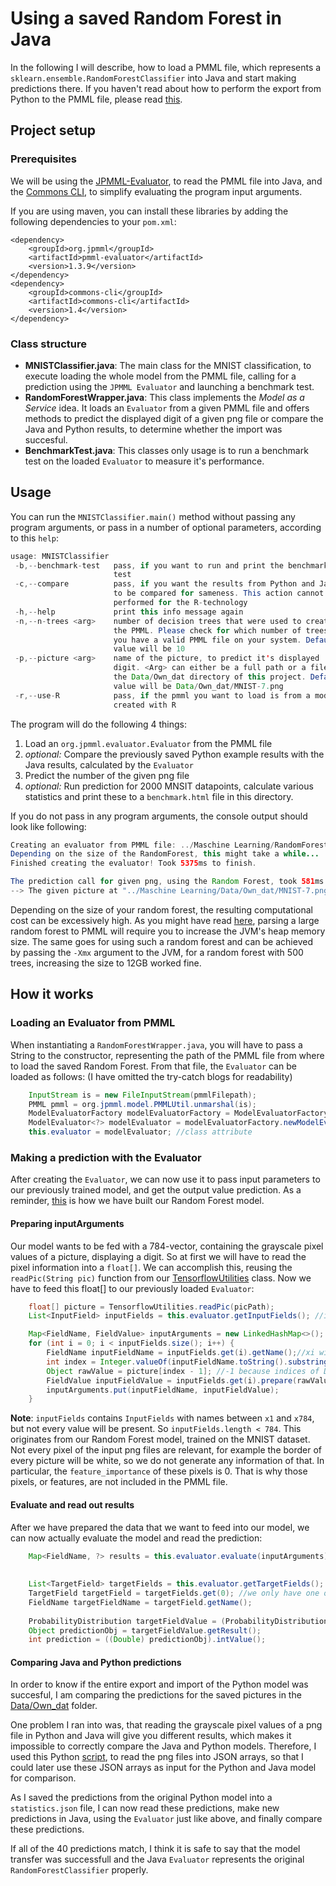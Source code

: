 # Using a saved Random Forest in Java
In the following I will describe, how to load a PMML file, which represents a `sklearn.ensemble.RandomForestClassifier` into Java and start making predictions there. If you haven't read about how to perform the export from Python to the PMML file, please read [this](https://github.com/Matleo/MLPython2Java/tree/develop/Maschine%20Learning/RandomForest/MaaS).
## Project setup
### Prerequisites
We will be using the [JPMML-Evaluator](https://github.com/jpmml/jpmml-evaluator), to read the PMML file into Java, and the [Commons CLI](http://commons.apache.org/proper/commons-cli/index.html), to simplify evaluating the program input arguments.

If you are using maven, you can install these libraries by adding the following dependencies to your `pom.xml`:
```maven
<dependency>
	<groupId>org.jpmml</groupId>
	<artifactId>pmml-evaluator</artifactId>
	<version>1.3.9</version>
</dependency>
<dependency>
	<groupId>commons-cli</groupId>
	<artifactId>commons-cli</artifactId>
	<version>1.4</version>
</dependency>
```

### Class structure

* **MNISTClassifier.java**:
The main class for the MNIST classification, to execute loading the whole model from the PMML file, calling for a prediction using the `JPMML Evaluator` and launching a benchmark test.
* **RandomForestWrapper.java**:
This class implements the *Model as a Service* idea. It loads an `Evaluator` from a given PMML file and offers methods to predict the displayed digit of a given png file or compare the Java and Python results, to determine whether the import was succesful.
* **BenchmarkTest.java**: This classes only usage is to run a benchmark test on the loaded `Evaluator` to measure it's performance.

## Usage
You can run the `MNISTClassifier.main()` method without passing any program arguments, or pass in a number of optional parameters, according to this `help`:
```java
usage: MNISTClassifier
 -b,--benchmark-test   pass, if you want to run and print the benchmark
                       test
 -c,--compare          pass, if you want the results from Python and Java
                       to be compared for sameness. This action cannot be
                       performed for the R-technology
 -h,--help             print this info message again
 -n,--n-trees <arg>    number of decision trees that were used to create
                       the PMML. Please check for which number of trees,
                       you have a valid PMML file on your system. Default
                       value will be 10
 -p,--picture <arg>    name of the picture, to predict it's displayed
                       digit. <Arg> can either be a full path or a file in
                       the Data/Own_dat directory of this project. Default
                       value will be Data/Own_dat/MNIST-7.png
 -r,--use-R            pass, if the pmml you want to load is from a model,
                       created with R
```

The program will do the following 4 things:
1. Load an `org.jpmml.evaluator.Evaluator` from the PMML file
2. *optional:* Compare the previously saved Python example results with the Java results, calculated by the `Evaluator`
3. Predict the number of the given png file
4. *optional:* Run prediction for 2000 MNSIT datapoints, calculate various statistics and print these to a `benchmark.html` file in this directory.

If you do not pass in any program arguments, the console output should look like following: 
```java
Creating an evaluator from PMML file: ../Maschine Learning/RandomForest/MaaS/export/RandomForestMNIST_10.pmml. 
Depending on the size of the RandomForest, this might take a while...
Finished creating the evaluator! Took 5375ms to finish.

The prediction call for given png, using the Random Forest, took 581ms. (reading the pixel information included)
--> The given picture at "../Maschine Learning/Data/Own_dat/MNIST-7.png" is probably a: 7
```

Depending on the size of your random forest, the resulting computational cost can be excessively high. As you might have read [here](https://github.com/IndustrialML/Python2Java/tree/master/Maschine%20Learning/RandomForest/MaaS#parsing-pmml), parsing a large random forest to PMML will require you to increase the JVM's heap memory size. The same goes for using such a random forest and can be achieved by passing the `-Xmx` argument to the JVM, for a random forest with 500 trees, increasing the size to 12GB worked fine.

## How it works
### Loading an Evaluator from PMML
When instantiating a `RandomForestWrapper.java`, you will have to pass a String to the constructor, representing the path of the PMML file from where to load the saved Random Forest. From that file, the `Evaluator` can be loaded as follows: (I have omitted the try-catch blogs for readability)
```java
	InputStream is = new FileInputStream(pmmlFilepath);
	PMML pmml = org.jpmml.model.PMMLUtil.unmarshal(is);
	ModelEvaluatorFactory modelEvaluatorFactory = ModelEvaluatorFactory.newInstance();
	ModelEvaluator<?> modelEvaluator = modelEvaluatorFactory.newModelEvaluator(pmml);
	this.evaluator = modelEvaluator; //class attribute
```

### Making a prediction with the Evaluator
After creating the `Evaluator`, we can now use it to pass input parameters to our previously trained model, and get the output value prediction. As a reminder, [this](https://github.com/Matleo/MLPython2Java/tree/develop/Maschine%20Learning/RandomForest/MaaS) is how we have built our Random Forest model.

#### Preparing inputArguments
Our model wants to be fed with a 784-vector, containing the grayscale pixel values of a picture, displaying a digit. So at first we will have to read the pixel information into a `float[]`. We can accomplish this, reusing the `readPic(String pic)` function from our [TensorflowUtilities](https://github.com/Matleo/MLPython2Java/blob/develop/MaschineLearning4J/src/main/java/NeuralNetwork/Tensorflow/MNIST/TensorflowUtilities.java) class. Now we have to feed this float[] to our previously loaded `Evaluator`:
```java
	float[] picture = TensorflowUtilities.readPic(picPath);
	List<InputField> inputFields = this.evaluator.getInputFields(); //inputFields are named x1-x784

	Map<FieldName, FieldValue> inputArguments = new LinkedHashMap<>();
	for (int i = 0; i < inputFields.size(); i++) {
		FieldName inputFieldName = inputFields.get(i).getName();//xi with i in int(1,784)
		int index = Integer.valueOf(inputFieldName.toString().substring(1)); //i in int(1,784)
		Object rawValue = picture[index - 1]; //-1 because indices of DataFields are in int(1,784) and array indices are in int(0,783)
		FieldValue inputFieldValue = inputFields.get(i).prepare(rawValue);
		inputArguments.put(inputFieldName, inputFieldValue);
	}
```
**Note**: `inputFields` contains `InputFields` with names between `x1` and `x784`, but not every value will be present. So `inputFields.length < 784`. This originates from our Random Forest model, trained on the MNIST dataset. Not every pixel of the input png files are relevant, for example the border of every picture will be white, so we do not generate any information of that. In particular, the `feature_importance` of these pixels is 0. That is why those pixels, or features, are not included in the PMML file.

#### Evaluate and read out results
After we have prepared the data that we want to feed into our model, we can now actually evaluate the model and read the prediction:
```java
	Map<FieldName, ?> results = this.evaluator.evaluate(inputArguments); #actually using the model
    
    
	List<TargetField> targetFields = this.evaluator.getTargetFields();
	TargetField targetField = targetFields.get(0); //we only have one output value
	FieldName targetFieldName = targetField.getName();
	
	ProbabilityDistribution targetFieldValue = (ProbabilityDistribution) results.get(targetFieldName);
	Object predictionObj = targetFieldValue.getResult();
	int prediction = ((Double) predictionObj).intValue();
```

#### Comparing Java and Python predictions
In order to know if the entire export and import of the Python model was succesful, I am comparing the predictions for the saved pictures in the [Data/Own_dat](https://github.com/Matleo/MLPython2Java/tree/develop/Maschine%20Learning/Data/Own_dat) folder. 

One problem I ran into was, that reading the grayscale pixel values of a png file in Python and Java will give you different results, which makes it impossible to correctly compare the Java and Python models. Therefore, I used this Python [script](https://github.com/Matleo/MLPython2Java/blob/develop/Maschine%20Learning/Data/Own_dat/saveJsons.py), to read the png files into JSON arrays, so that I could later use these JSON arrays as input for the Python and Java model for comparison. 

As I saved the predictions from the original Python model into a `statistics.json` file, I can now read these predictions, make new predictions in Java, using the `Evaluator` just like above, and finally compare these predictions.

If all of the 40 predictions match, I think it is safe to say that the model transfer was successfull and the Java `Evaluator` represents the original `RandomForestClassifier` properly.